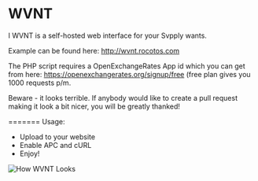 WVNT
====

I WVNT is a self-hosted web interface for your Svpply wants. 

Example can be found here: http://wvnt.rocotos.com

The PHP script requires a OpenExchangeRates App id which you can get from here: https://openexchangerates.org/signup/free (free plan gives you 1000 requests p/m.

Beware - it looks terrible. If anybody would like to create a pull request making it look a bit nicer, you will be greatly thanked!

=======
Usage:

 - Upload to your website
 - Enable APC and cURL
 - Enjoy!

![How WVNT Looks](http://d.pr/i/63w8+ "How WVNT Looks")
